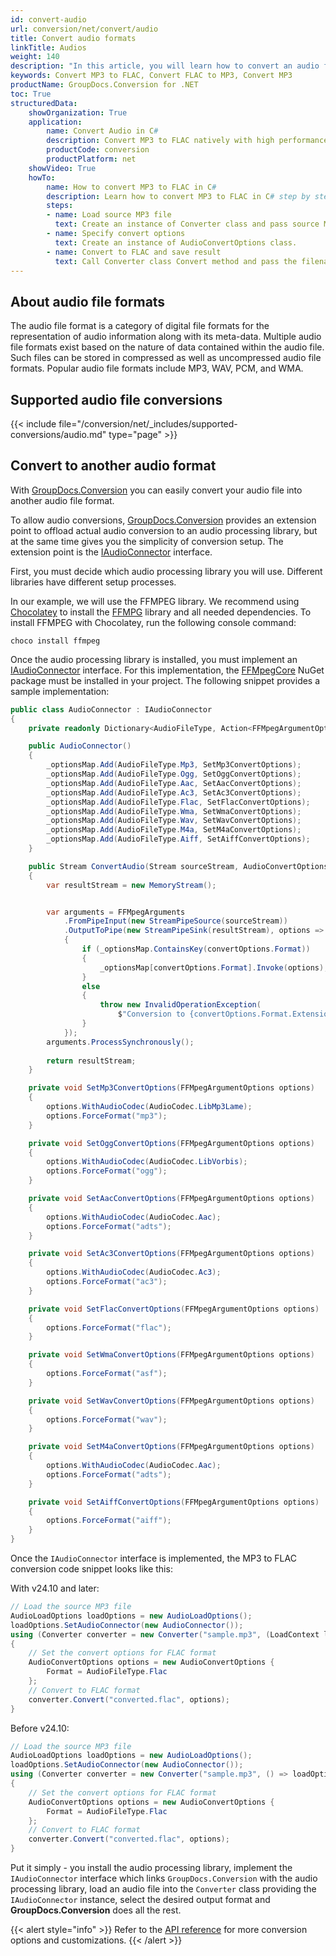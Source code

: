 ```yaml
---
id: convert-audio
url: conversion/net/convert/audio
title: Convert audio formats
linkTitle: Audios
weight: 140
description: "In this article, you will learn how to convert an audio file to another audio format with GroupDocs.Conversion for .NET."
keywords: Convert MP3 to FLAC, Convert FLAC to MP3, Convert MP3
productName: GroupDocs.Conversion for .NET
toc: True
structuredData:
    showOrganization: True
    application:    
        name: Convert Audio in C#    
        description: Convert MP3 to FLAC natively with high performance using C# language and GroupDocs.Conversion for .NET APIs
        productCode: conversion
        productPlatform: net 
    showVideo: True
    howTo:
        name: How to convert MP3 to FLAC in C# 
        description: Learn how to convert MP3 to FLAC in C# step by step
        steps:
        - name: Load source MP3 file 
          text: Create an instance of Converter class and pass source MP3 file path as a constructor parameter. You may specify absolute or relative file paths as per your requirements. 
        - name: Specify convert options 
          text: Create an instance of AudioConvertOptions class.
        - name: Convert to FLAC and save result 
          text: Call Converter class Convert method and pass the filename for the converted FLAC file and the AudioConvertOptions object from the previous step as parameters.
---
```


## About audio file formats

The audio file format is a category of digital file formats for the representation of audio information along with its meta-data. Multiple audio file formats exist based on the nature of data contained within the audio file. Such files can be stored in compressed as well as uncompressed audio file formats. Popular audio file formats include MP3, WAV, PCM, and WMA.

## Supported audio file conversions

{{< include file="/conversion/net/_includes/supported-conversions/audio.md" type="page" >}}

## Convert to another audio format

With [GroupDocs.Conversion](https://products.groupdocs.com/conversion/net) you can easily convert your audio file into another audio file format.

To allow audio conversions, [GroupDocs.Conversion](https://products.groupdocs.com/conversion/net) provides an extension point to offload actual audio conversion to an audio processing library, but at the same time gives you the simplicity of conversion setup. The extension point is the [IAudioConnector](https://reference.groupdocs.com/conversion/net/groupdocs.conversion.integration.audio/iaudioconnector) interface. 

First, you must decide which audio processing library you will use. Different libraries have different setup processes.

In our example, we will use the FFMPEG library. We recommend using [Chocolatey](https://chocolatey.org/) to install the [FFMPG](https://ffmpeg.org/) library and all needed dependencies. 
To install FFMPEG with Chocolatey, run the following console command:
```shell
choco install ffmpeg
```

Once the audio processing library is installed, you must implement an [IAudioConnector](https://reference.groupdocs.com/conversion/net/groupdocs.conversion.integration.audio/iaudioconnector) interface. For this implementation, the [FFMpegCore](https://www.nuget.org/packages/FFMpegCore) NuGet package must be installed in your project. The following snippet provides a sample implementation:

```csharp
public class AudioConnector : IAudioConnector
{
    private readonly Dictionary<AudioFileType, Action<FFMpegArgumentOptions>> _optionsMap = new Dictionary<AudioFileType, Action<FFMpegArgumentOptions>>();

    public AudioConnector()
    {
        _optionsMap.Add(AudioFileType.Mp3, SetMp3ConvertOptions);
        _optionsMap.Add(AudioFileType.Ogg, SetOggConvertOptions);
        _optionsMap.Add(AudioFileType.Aac, SetAacConvertOptions);
        _optionsMap.Add(AudioFileType.Ac3, SetAc3ConvertOptions);
        _optionsMap.Add(AudioFileType.Flac, SetFlacConvertOptions);
        _optionsMap.Add(AudioFileType.Wma, SetWmaConvertOptions);
        _optionsMap.Add(AudioFileType.Wav, SetWavConvertOptions);
        _optionsMap.Add(AudioFileType.M4a, SetM4aConvertOptions);
        _optionsMap.Add(AudioFileType.Aiff, SetAiffConvertOptions);
    }

    public Stream ConvertAudio(Stream sourceStream, AudioConvertOptions convertOptions)
    { 
        var resultStream = new MemoryStream();


        var arguments = FFMpegArguments
            .FromPipeInput(new StreamPipeSource(sourceStream))
            .OutputToPipe(new StreamPipeSink(resultStream), options =>
            {
                if (_optionsMap.ContainsKey(convertOptions.Format))
                {
                    _optionsMap[convertOptions.Format].Invoke(options);
                }
                else
                {
                    throw new InvalidOperationException(
                        $"Conversion to {convertOptions.Format.Extension} is not supported at the moment");
                }
            });
        arguments.ProcessSynchronously();
            
        return resultStream;
    }

    private void SetMp3ConvertOptions(FFMpegArgumentOptions options)
    {
        options.WithAudioCodec(AudioCodec.LibMp3Lame);
        options.ForceFormat("mp3");
    }

    private void SetOggConvertOptions(FFMpegArgumentOptions options)
    {
        options.WithAudioCodec(AudioCodec.LibVorbis);
        options.ForceFormat("ogg");
    }

    private void SetAacConvertOptions(FFMpegArgumentOptions options)
    {
        options.WithAudioCodec(AudioCodec.Aac);
        options.ForceFormat("adts");
    }

    private void SetAc3ConvertOptions(FFMpegArgumentOptions options)
    {
        options.WithAudioCodec(AudioCodec.Ac3);
        options.ForceFormat("ac3");
    }

    private void SetFlacConvertOptions(FFMpegArgumentOptions options)
    {
        options.ForceFormat("flac");
    }

    private void SetWmaConvertOptions(FFMpegArgumentOptions options)
    {
        options.ForceFormat("asf");
    }

    private void SetWavConvertOptions(FFMpegArgumentOptions options)
    {
        options.ForceFormat("wav");
    }

    private void SetM4aConvertOptions(FFMpegArgumentOptions options)
    {
        options.WithAudioCodec(AudioCodec.Aac);
        options.ForceFormat("adts");
    }

    private void SetAiffConvertOptions(FFMpegArgumentOptions options)
    {
        options.ForceFormat("aiff");
    }
}
```

Once the `IAudioConnector` interface is implemented, the MP3 to FLAC conversion code snippet looks like this:

With v24.10 and later:

```csharp
// Load the source MP3 file
AudioLoadOptions loadOptions = new AudioLoadOptions();
loadOptions.SetAudioConnector(new AudioConnector());
using (Converter converter = new Converter("sample.mp3", (LoadContext loadContext) => loadOptions))
{
    // Set the convert options for FLAC format
    AudioConvertOptions options = new AudioConvertOptions {
        Format = AudioFileType.Flac
    };
    // Convert to FLAC format
    converter.Convert("converted.flac", options);
}
```

Before v24.10:

```csharp
// Load the source MP3 file
AudioLoadOptions loadOptions = new AudioLoadOptions();
loadOptions.SetAudioConnector(new AudioConnector());
using (Converter converter = new Converter("sample.mp3", () => loadOptions))
{
    // Set the convert options for FLAC format
    AudioConvertOptions options = new AudioConvertOptions {
        Format = AudioFileType.Flac
    };
    // Convert to FLAC format
    converter.Convert("converted.flac", options);
}
```

Put it simply - you install the audio processing library, implement the `IAudioConnector` interface which links `GroupDocs.Conversion` with the audio processing library, load an audio file into the `Converter` class providing the `IAudioConnector` instance, select the desired output format and **GroupDocs.Conversion** does all the rest.  

{{< alert style="info" >}}
Refer to the [API reference](https://reference.groupdocs.com/conversion/net/groupdocs.conversion.options.convert) for more conversion options and customizations.
{{< /alert >}}
